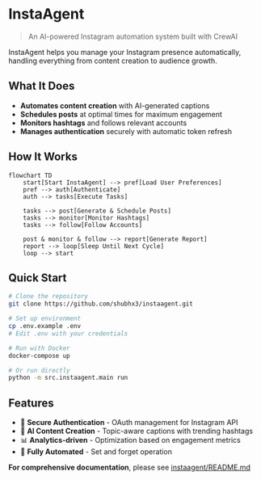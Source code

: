 # InstaAgent

> An AI-powered Instagram automation system built with CrewAI

InstaAgent helps you manage your Instagram presence automatically, handling everything from content creation to audience growth.

## What It Does

- **Automates content creation** with AI-generated captions
- **Schedules posts** at optimal times for maximum engagement
- **Monitors hashtags** and follows relevant accounts
- **Manages authentication** securely with automatic token refresh

## How It Works

```mermaid
flowchart TD
    start[Start InstaAgent] --> pref[Load User Preferences]
    pref --> auth[Authenticate]
    auth --> tasks[Execute Tasks]
    
    tasks --> post[Generate & Schedule Posts]
    tasks --> monitor[Monitor Hashtags]
    tasks --> follow[Follow Accounts]
    
    post & monitor & follow --> report[Generate Report]
    report --> loop[Sleep Until Next Cycle]
    loop --> start

```

## Quick Start

```bash
# Clone the repository
git clone https://github.com/shubhx3/instaagent.git

# Set up environment
cp .env.example .env
# Edit .env with your credentials

# Run with Docker
docker-compose up

# Or run directly
python -m src.instaagent.main run
```

## Features

- 🔐 **Secure Authentication** - OAuth management for Instagram API
- 🤖 **AI Content Creation** - Topic-aware captions with trending hashtags
- 📊 **Analytics-driven** - Optimization based on engagement metrics
- 🔄 **Fully Automated** - Set and forget operation

**For comprehensive documentation**, please see [instaagent/README.md](instaagent/README.md)
